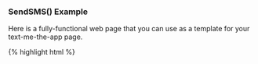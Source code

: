 ### SendSMS() Example

Here is a fully-functional web page that you can use as a template for your text-me-the-app page.

{% highlight html %}

<!DOCTYPE HTML>
<html lang="en-US">
	<head>
		<meta charset="UTF-8">
		<script type="text/javascript">

		{% ingredient web_sdk/_src %}{% endingredient %}
		function sendSMS(form) {
			var phone = form.phone.value;
			var linkData = {
				tags: [],
				channel: 'Website',
				feature: 'TextMeTheApp',
				data: {
					"foo": "bar"
				}
			};
			var options = {};
			var callback = function(err, result) {
				if (err) {
					alert("Sorry, something went wrong.");
				}
				else {
					alert("SMS sent!");
				}
			};
			branch.sendSMS(phone, linkData, options, callback);
			form.phone.value = "";
		}

		</script>
	</head>
	<body>
		Send SMS
		<form onsubmit="sendSMS(this); return false;">
			<input id="phone" name="phone" type="tel" placeholder="(650) 123-4567" />
			<br/>
			<input type="submit"/>
		</form>
	</body>
</html>
{% endhighlight %}

This is all you need to create a branded text-me-the-app page. Customize to your heart's content.
